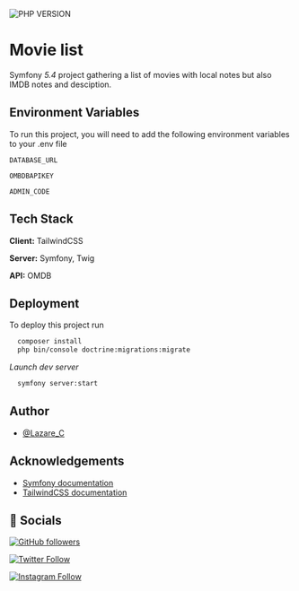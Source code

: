 ![PHP VERSION](https://img.shields.io/badge/php-%5E7.4-blue)

# Movie list

Symfony _5.4_ project gathering a list of movies with local notes but also IMDB notes and desciption.

## Environment Variables

To run this project, you will need to add the following environment variables to your .env file

`DATABASE_URL`

`OMBDBAPIKEY`

`ADMIN_CODE`

## Tech Stack

**Client:** TailwindCSS

**Server:** Symfony, Twig

**API:** OMDB

## Deployment

To deploy this project run

```bash
  composer install
  php bin/console doctrine:migrations:migrate
```

_Launch dev server_

```bash
  symfony server:start
```

## Author

- [@Lazare_C](https://github.com/Lazare-C)

## Acknowledgements

- [Symfony documentation](https://symfony.com/doc/current/index.html)
- [TailwindCSS documentation](https://tailwindcss.com/docs)

## 🔗 Socials

[![GitHub followers](https://img.shields.io/github/followers/Lazare-C?style=social)](https://github.com/Lazare-C)

[![Twitter Follow](https://img.shields.io/twitter/follow/LazareC_?style=social)](https://twitter.com/LazareC_)

[![Instagram Follow](https://img.shields.io/badge/Follow-Lazare_chr-green?logo=instagram&style=social)](https://www.instagram.com/lazare_chr/)
